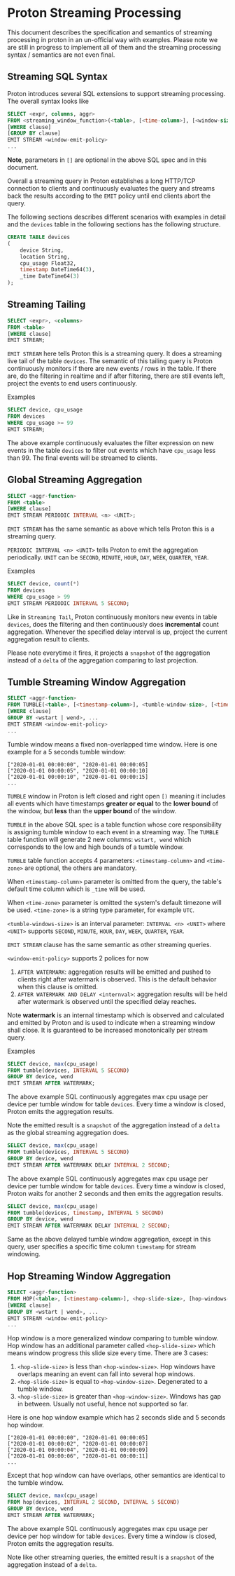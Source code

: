 # Proton Streaming Processing

This document describes the specification and semantics of streaming processing in proton in an un-official way with examples.
Please note we are still in progress to implement all of them and the streaming processing syntax / semantics are not even final.

## Streaming SQL Syntax

Proton introduces several SQL extensions to support streaming processing. The overall syntax looks like
```sql
SELECT <expr, columns, aggr>
FROM <streaming_window_function>(<table>, [<time-column>], [<window-size>], ...)
[WHERE clause]
[GROUP BY clause]
EMIT STREAM <window-emit-policy>
...
```

**Note**, parameters in `[]` are optional in the above SQL spec and in this document.

Overall a streaming query in Proton establishes a long HTTP/TCP connection to clients and continuously
evaluates the query and streams back the results according to the `EMIT` policy until end clients
abort the query.

The following sections describes different scenarios with examples in detail and the `devices` table in the following sections
has the following structure.

```sql
CREATE TABLE devices
(
    device String,
    location String,
    cpu_usage Float32,
    timestamp DateTime64(3),
    _time DateTime64(3)
);
```

## Streaming Tailing

```sql
SELECT <expr>, <columns>
FROM <table>
[WHERE clause]
EMIT STREAM;
```

`EMIT STREAM` here tells Proton this is a streaming query. It does a streaming live tail of the table `devices`.
The semantic of this tailing query is Proton continuously monitors if there are new events / rows in
the table. If there are, do the filtering in realtime and if after filtering, there are still events left, project
the events to end users continuously.

Examples

```sql
SELECT device, cpu_usage
FROM devices
WHERE cpu_usage >= 99
EMIT STREAM;
```

The above example continuously evaluates the filter expression on new events in the table `devices` to filter out events
which have `cpu_usage` less than 99. The final events will be streamed to clients.

## Global Streaming Aggregation

```sql
SELECT <aggr-function>
FROM <table>
[WHERE clause]
EMIT STREAM PERIODIC INTERVAL <n> <UNIT>;
```

`EMIT STREAM` has the same semantic as above which tells Proton this is a streaming query.

`PERIODIC INTERVAL <n> <UNIT>` tells Proton to emit the aggregation periodically. `UNIT` can be
`SECOND`, `MINUTE`, `HOUR`, `DAY`, `WEEK`, `QUARTER`, `YEAR`.

Examples
```sql
SELECT device, count(*)
FROM devices
WHERE cpu_usage > 99
EMIT STREAM PERIODIC INTERVAL 5 SECOND;
```

Like in `Streaming Tail`, Proton continuously monitors new events in table `devices`, does the filtering and then
continuously does **incremental** count aggregation. Whenever the specified delay interval is up, project the current aggregation result
to clients.

Please note everytime it fires, it projects a `snapshot` of the aggregation instead of a `delta` of the aggregation
comparing to last projection.

## Tumble Streaming Window Aggregation

```sql
SELECT <aggr-function>
FROM TUMBLE(<table>, [<timestamp-column>], <tumble-window-size>, [<time-zone>])
[WHERE clause]
GROUP BY <wstart | wend>, ...
EMIT STREAM <window-emit-policy>
...
```

Tumble window means a fixed non-overlapped time window. Here is one example for a 5 seconds tumble window:

```
["2020-01-01 00:00:00", "2020-01-01 00:00:05]
["2020-01-01 00:00:05", "2020-01-01 00:00:10]
["2020-01-01 00:00:10", "2020-01-01 00:00:15]
...
```

`TUMBLE` window in Proton is left closed and right open `[)` meaning it includes all events which have timestamps
**greater or equal** to the **lower bound** of the window, but **less** than the **upper bound** of the window.

`TUMBLE` in the above SQL spec is a table function whose core responsibility is assigning tumble window to each event in
a streaming way. The `TUMBLE` table function will generate 2 new columns: `wstart, wend` which corresponds to the low and high
bounds of a tumble window.

`TUMBLE` table function accepts 4 parameters: `<timestamp-column>` and `<time-zone>` are optional, the others are mandatory.

When `<timestamp-column>` parameter is omitted from the query, the table's default time column which is `_time` will be used.

When `<time-zone>` parameter is omitted the system's default timezone will be used. `<time-zone>` is a string type parameter,
for example `UTC`.

`<tumble-windows-size>` is an interval parameter: `INTERVAL <n> <UNIT>` where `<UNIT>` supports
`SECOND`, `MINUTE`, `HOUR`, `DAY`, `WEEK`, `QUARTER`, `YEAR`.

`EMIT STREAM` clause has the same semantic as other streaming queries.

`<window-emit-policy>` supports 2 polices for now
1. `AFTER WATERMARK`: aggregation results will be emitted and pushed to clients right after watermark is observed. This is the default behavior when this clause is omitted.
2. `AFTER WATERMARK AND DELAY <internval>`: aggregation results will be held after watermark is observed until the specified delay reaches.

Note **watermark** is an internal timestamp which is observed and calculated and emitted by Proton
and is used to indicate when a streaming window shall close. It is guaranteed to be increased monotonically per stream query.

Examples

```sql
SELECT device, max(cpu_usage)
FROM tumble(devices, INTERVAL 5 SECOND)
GROUP BY device, wend
EMIT STREAM AFTER WATERMARK;
```

The above example SQL continuously aggregates max cpu usage per device per tumble window for table `devices`. Every time a window
is closed, Proton emits the aggregation results.

Note the emitted result is a `snapshot` of the aggregation instead of a `delta` as the global streaming aggregation does.

```sql
SELECT device, max(cpu_usage)
FROM tumble(devices, INTERVAL 5 SECOND)
GROUP BY device, wend
EMIT STREAM AFTER WATERMARK DELAY INTERVAL 2 SECOND;
```

The above example SQL continuously aggregates max cpu usage per device per tumble window for table `devices`. Every time a window
is closed, Proton waits for another 2 seconds and then emits the aggregation results.

```sql
SELECT device, max(cpu_usage)
FROM tumble(devices, timestamp, INTERVAL 5 SECOND)
GROUP BY device, wend
EMIT STREAM AFTER WATERMARK DELAY INTERVAL 2 SECOND;
```

Same as the above delayed tumble window aggregation, except in this query, user specifies a specific time column `timestamp` for stream windowing.

## Hop Streaming Window Aggregation

```sql
SELECT <aggr-function>
FROM HOP(<table>, [<timestamp-column>], <hop-slide-size>, [hop-windows-size], [<time-zone>])
[WHERE clause]
GROUP BY <wstart | wend>, ...
EMIT STREAM <window-emit-policy>
...
```

Hop window is a more generalized window comparing to tumble window. Hop window has an additional
parameter called `<hop-slide-size>` which means window progress this slide size every time. There are 3 cases:

1. `<hop-slide-size>` is less than `<hop-window-size>`. Hop windows have overlaps meaning an event can fall into several hop windows.
2. `<hop-slide-size>` is equal to `<hop-window-size>`. Degenerated to a tumble window.
3. `<hop-slide-size>` is greater than `<hop-window-size>`. Windows has gap in between. Usually not useful, hence not supported so far.

Here is one hop window example which has 2 seconds slide and 5 seconds hop window.
```
["2020-01-01 00:00:00", "2020-01-01 00:00:05]
["2020-01-01 00:00:02", "2020-01-01 00:00:07]
["2020-01-01 00:00:04", "2020-01-01 00:00:09]
["2020-01-01 00:00:06", "2020-01-01 00:00:11]
...
```

Except that hop window can have overlaps, other semantics are identical to the tumble window.

```sql
SELECT device, max(cpu_usage)
FROM hop(devices, INTERVAL 2 SECOND, INTERVAL 5 SECOND)
GROUP BY device, wend
EMIT STREAM AFTER WATERMARK;
```

The above example SQL continuously aggregates max cpu usage per device per hop window for table `devices`. Every time a window
is closed, Proton emits the aggregation results.

Note like other streaming queries, the emitted result is a `snapshot` of the aggregation instead of a `delta`.
